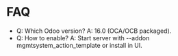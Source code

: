 # FAQ

- Q: Which Odoo version? A: 16.0 (OCA/OCB packaged).
- Q: How to enable? A: Start server with --addon mgmtsystem_action_template or install in UI.

